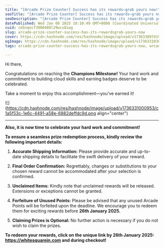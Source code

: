 ```yaml
---
title: "[Arcade Prize Counter] Success has its rewards—grab yours now!"
seoTitle: "[Arcade Prize Counter] Success has its rewards—grab yours now!"
seoDescription: "[Arcade Prize Counter] Success has its rewards—grab yours now!"
datePublished: Wed Jan 08 2025 10:10:49 GMT+0000 (Coordinated Universal Time)
cuid: cm5nqocf3000408l29wcx8iwg
slug: arcade-prize-counter-success-has-its-rewardsgrab-yours-now
cover: https://cdn.hashnode.com/res/hashnode/image/upload/v1736330974190/6cb4aced-4dcf-4dae-a678-affd976ce737.png
ogImage: https://cdn.hashnode.com/res/hashnode/image/upload/v1736331030555/41a4b85c-843e-4596-91ce-54c21e415179.png
tags: arcade-prize-counter-success-has-its-rewardsgrab-yours-now, arcade-prize-counter

---
```


Hi there,

Congratulations on reaching the **Champions Milestone!** Your hard work and commitment to building cloud skills and earning badges deserve to be celebrated.

Take a moment to enjoy this accomplishment—you’ve earned it!

![](https://cdn.hashnode.com/res/hashnode/image/upload/v1736331000953/c1a5f53c-1e6c-4491-a58e-6882deffdc9d.png align="center")

---

**Also, it is now time to celebrate your hard work and commitment!**

**To ensure a seamless prize redemption process, kindly review the following important details:**

1. **Accurate Shipping Information:** Please provide accurate and up-to-date shipping details to facilitate the swift delivery of your reward.
    
2. **Final Order Confirmation:** Regrettably, changes or substitutions to your chosen reward cannot be accommodated after your selection is confirmed.
    
3. **Unclaimed Items:** Kindly note that unclaimed rewards will be released. Extensions or exceptions cannot be granted.
    
4. **Forfeiture of Unused Points:** Please be advised that any unused Arcade Points will be forfeited upon the deadline. We encourage you to redeem them for exciting rewards before **26th January 2025.**
    
5. **Claiming Prizes is Optional:** No further action is necessary if you do not wish to claim the prizes.
    

**To redeem your rewards, click on the unique link by 26th January 2025:  
https://whitesquarein.com and during checkout!**